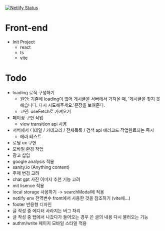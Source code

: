 [![Netlify Status](https://api.netlify.com/api/v1/badges/46ca6936-f143-49f7-8d30-e0608ee8a739/deploy-status)](https://app.netlify.com/sites/yozm-blog-5/deploys)

# Front-end
- Init Project
    - react
    - ts
    - vite

# Todo
- loading 로직 구성하기
  - 원인: 기존에 loading이 없어 게시글을 서버에서 가져올 때, '게시글을 찾지 못해습니다. 다시 시도해주세요.'문장을 보여준다.
  - 고민: useFetch로 가져오기
- 페이징 구현 작업
  - view transition api 사용
- 서버에서 디테일 / 카테고리 / 전체목록 / 검색 api 에러코드 작업완료되는 즉시
  - 에러 테스트
- 로딩 ux 구현
- 모바일 환경 작업
- 광고 삽입
- google analysis 적용
- sanity.io (Anything content)
- 주제 변경 고려
- chat gpt 사진 이미지 추천 기능 고려
- mit lisence 적용
- local storage 사용하기 -> searchModal에 적용
- netlify env 전역변수 front에서 사용한 것을 참조하기 (vite에...)
- footer 반응형 디자인
- 글 작성 중 에디터 사라지는 버그 처리
- 글 작성 중 탭에서 나갔다가 들어오는 경우 쓴 글의 내용 다시 불러오는 기능
- authm/write 페이지 모바일 스타일 적용